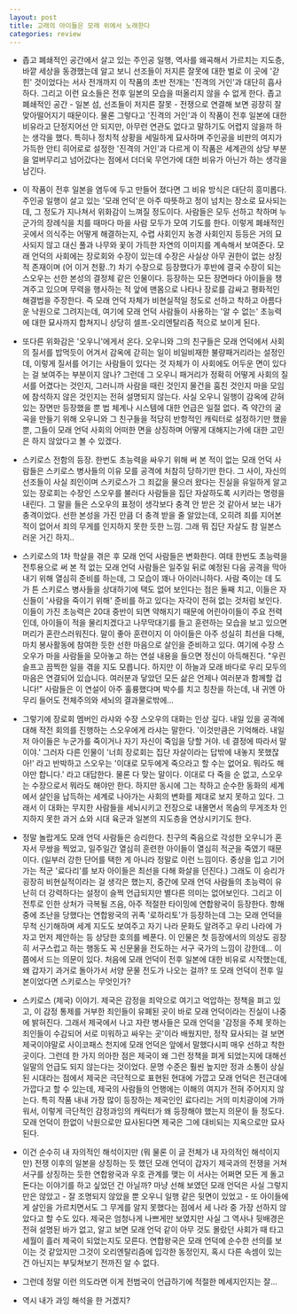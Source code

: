 ```yaml
---
layout: post
title: 고래의 아이들은 모래 위에서 노래한다
categories: review
---
```


- 좁고 폐쇄적인 공간에서 살고 있는 주인공 일행, 역사를 왜곡해서 가르치는 지도층, 바깥 세상을 동경했는데 알고 보니 선조들이 저지른 잘못에 대한 벌로 이 곳에 '갇힌' 것이었다는 서사 전개까지 이 작품의 초반 전개는 '진격의 거인'과 대단히 흡사하다. 그리고 이런 요소들은 전후 일본의 모습을 떠올리지 않을 수 없게 한다. 좁고 폐쇄적인 공간 - 일본 섬, 선조들이 저지른 잘못 - 전쟁으로 연결해 보면 굉장히 잘 맞아떨어지기 때문이다. 물론 그렇다고 '진격의 거인'과 이 작품이 전후 일본에 대한 비유라고 단정지어선 안 되지만, 아무런 연관도 없다고 말하기도 어렵지 않을까 하는 생각을 했다. 특히나 정치적 상황을 세밀하게 묘사하며 주인공을 비판의 여지가 가득한 안티 히어로로 설정한 '진격의 거인'과 다르게 이 작품은 세계관의 상당 부분을 얼버무리고 넘어갔다는 점에서 더더욱 무언가에 대한 비유가 아닌가 하는 생각을 남긴다.

- 이 작품이 전후 일본을 염두에 두고 만들어 졌다면 그 비유 방식은 대단히 흥미롭다. 주인공 일행이 살고 있는 '모래 언덕'은 아주 따뜻하고 정이 넘치는 장소로 묘사되는데, 그 정도가 지나쳐서 위화감이 느껴질 정도이다. 사람들은 모두 선하고 착하며 누군가의 장례식을 치를 때마다 마을 사람 모두가 모여 기도를 한다. 이렇게 폐쇄적인 곳에서 의식주는 어떻게 해결하는지, 수렵 사회인지 농경 사회인지 등등은 거의 묘사되지 않고 대신 풀과 나무와 꽃이 가득한 자연의 이미지를 계속해서 보여준다. 모래 언덕의 사회에는 장로회와 수장이 있는데 수장은 사실상 아무 권한이 없는 상징적 존재이며 (어 이거 천황..?) 차기 수장으로 등장했다가 후반에 결국 수장이 되는 스오우는 선한 본성의 결정체 같은 인물이다. 등장하는 모든 장면마다 아이들을 챙겨주고 있으며 무력을 행사하는 적 앞에 맨몸으로 나타나 장로를 감싸고 평화적인 해결법을 주장한다. 즉 모래 언덕 자체가 비현실적일 정도로 선하고 착하고 아름다운 낙원으로 그려지는데, 여기에 모래 언덕 사람들이 사용하는 '알 수 없는' 초능력에 대한 묘사까지 합쳐지니 상당히 셀프-오리엔탈리즘 적으로 보이게 된다.

- 또다른 위화감은 '오우니'에게서 온다. 오우니와 그의 친구들은 모래 언덕에서 사회의 질서를 밥먹듯이 어겨서 감옥에 갇히는 일이 비일비재한 불량패거리라는 설정인데, 이렇게 질서를 어기는 사람들이 있다는 것 자체가 이 사회에도 어두운 면이 있다는 걸 보여주는 부분이지 않나? 그런데 그 오우니 패거리가 정확히 어떻게 사회의 질서를 어겼다는 것인지, 그러니까 사람을 때린 것인지 물건을 훔친 것인지 마을 모임에 참석하지 않은 것인지는 전혀 설명되지 않는다. 사실 오우니 일행이 감옥에 갇혀 있는 장면만 등장했을 뿐 법 체계나 시스템에 대한 언급은 일절 없다. 즉 약간의 굴곡을 만들기 위해 오우니와 그 친구들을 적당히 반항적인 캐릭터로 설정하기만 했을 뿐, 그들이 모래 언덕 사회의 어떠한 면을 상징하며 어떻게 대해지는가에 대한 고민은 하지 않았다고 볼 수 있겠다.

- 스키로스 전함의 등장. 한번도 초능력을 싸우기 위해 써 본 적이 없는 모래 언덕 사람들은 스키로스 병사들의 이유 모를 공격에 처참히 당하기만 한다. 그 사이, 자신의 선조들이 사실 죄인이며 스키로스가 그 죄값을 물으러 왔다는 진실을 유일하게 알고 있는 장로회는 수장인 스오우를 불러다 사람들을 집단 자살하도록 시키라는 명령을 내린다. 그 말을 들은 스오우의 표정이 생각보다 충격 안 받은 것 같아서 보는 내가 충격이었다. 선한 본성을 가진 만큼 더 충격 받을 줄 알았는데, 오히려 죄를 지어본 적이 없어서 죄의 무게를 인지하지 못한 듯한 느낌. 그래 뭐 집단 자살도 참 일본스러운 거긴 하지..

- 스키로스의 1차 학살을 겪은 후 모래 언덕 사람들은 변화한다. 여태 한번도 초능력을 전투용으로 써 본 적 없는 모래 언덕 사람들은 일주일 뒤로 예정된 다음 공격을 막아내기 위해 열심히 준비를 하는데, 그 모습이 꽤나 아이러니하다. 사람 죽이는 데 도가 튼 스키로스 병사들을 상대하기에 택도 없어 보인다는 점은 둘째 치고, 이들은 자신들이 '사람을 죽이기 위해' 준비를 하고 있다는 자각이 전혀 없는 것처럼 보인다. 이들이 가진 초능력은 20대 중반이 되면 약해지기 때문에 어린아이들이 주요 전력인데, 아이들이 적을 물리치겠다고 나무막대기를 들고 훈련하는 모습을 보고 있으면 머리가 혼란스러워진다. 말이 좋아 훈련이지 이 아이들은 아주 성실히 최선을 다해, 마치 봉사활동에 참여한 듯한 선한 마음으로 살인을 준비하고 있다. 여기에 수장 스오우가 마을 사람들을 모아놓고 하는 연설 내용을 들으면 정신이 아득해진다. "우린 슬프고 끔찍한 일을 겪을 지도 모릅니다. 하지만 이 하늘과 모래 바다로 우리 모두의 마음은 연결되어 있습니다. 여러분과 닿았던 모든 삶은 언제나 여러분과 함께할 겁니다!" 사람들은 이 연설이 아주 훌륭했다며 박수를 치고 칭찬을 하는데, 내 귀엔 아무리 들어도 전체주의와 세뇌의 결과물로밖에...

- 그렇기에 장로회 멤버인 라샤와 수장 스오우의 대화는 인상 깊다. 내일 있을 공격에 대해 작전 회의를 진행하는 스오우에게 라샤는 말한다. '이것만큼은 기억해라. 내일 저 아이들은 누군가를 죽이거나 자기 자신이 죽임을 당할 거야. 네 결정에 따라서 말이야.' 그러자 다른 인물이 '너희 장로회는 집단 자살이라는 답밖에 내놓지 못했잖아!' 라고 반박하고 스오우는 '이대로 모두에게 죽으라고 할 수는 없어요. 뭐라도 해야만 합니다.' 라고 대답한다. 물론 다 맞는 말이다. 이대로 다 죽을 순 없고, 스오우는 수장으로서 뭐라도 해야만 한다. 하지만 동시에 그는 착하고 순수한 동화의 세계에서 살인을 납득하는 세계로 나아가는 사회의 변화를 제대로 보지 못하고 있다. 그래서 이 대화는 무지한 사람들을 세뇌시키고 전장으로 내몰면서 목숨의 무게조차 인지하지 못한 과거 쇼와 시대 육군과 일본의 지도층을 연상시키기도 한다.

- 정말 놀랍게도 모래 언덕 사람들은 승리한다. 친구의 죽음으로 각성한 오우니가 혼자서 무쌍을 찍었고, 일주일간 열심히 훈련한 아이들이 열심히 적군을 죽였기 때문이다. (일부러 강한 단어를 택한 게 아니라 정말로 이런 느낌이다. 중상을 입고 기어가는 적군 '료다리'를 보자 아이들은 최선을 다해 화살을 던진다.) 그래도 이 승리가 굉장히 비현실적이라는 걸 생각은 했는지, 중간에 모래 언덕 사람들의 초능력이 유난히 더 강력하다는 설정이 슬쩍 언급되지만 별다른 의미는 없어보인다. 그리고 이 전투로 인한 상처가 극복될 즈음, 아주 적절한 타이밍에 연합왕국이 등장한다. 항해 중에 조난을 당했다는 연합왕국의 귀족 '로하리토'가 등장하는데 그는 모래 언덕을 무척 신기해하며 세계 지도도 보여주고 자기 나라 문화도 알려주고 우리 나라에 가자고 먼저 제안하는 등 상당한 호의를 베푼다. 이 인물은 첫 등장에서의 의상도 굉장히 서구스럽고 하는 행동도 꼭 신문물을 전도하는 서구 국가의 느낌이 강한데... 이 쯤에서 드는 의문이 있다. 처음에 모래 언덕이 전후 일본에 대한 비유로 시작했는데, 왜 갑자기 과거로 돌아가서 서양 문물 전도가 나오는 걸까? 또 모래 언덕이 전후 일본이었다면 스키로스는 무엇인가?

- 스키로스 (제국) 이야기. 제국은 감정을 죄악으로 여기고 억압하는 정책을 펴고 있고, 이 감정 통제를 거부한 죄인들이 유폐된 곳이 바로 모래 언덕이라는 진실이 나중에 밝혀진다. 그래서 제국에서 나고 자란 병사들은 모래 언덕을 '감정을 주체 못하는 죄인들이 수감되어 서로 미워하고 싸우는 곳'이라 배웠지만, 정작 묘사되는 걸 보면 제국이야말로 사이코패스 천지에 모래 언덕은 앞에서 말했다시피 매우 선하고 착한 곳이다. 그런데 한 가지 의아한 점은 제국이 왜 그런 정책을 펴게 되었는지에 대해선 일말의 언급도 되지 않는다는 것이었다. 문명 수준은 훨씬 높지만 정과 소통이 상실된 시대라는 점에서 제국은 극단적으로 표현된 현대에 가깝고 모래 언덕은 전근대에 가깝다고 할 수 있는데, 제국의 사람들의 언행에는 이해의 여지가 전혀 주어지지 않는다. 특히 작품 내내 가장 많이 등장하는 제국인인 료다리는 거의 미치광이에 가까워서, 이렇게 극단적인 감정과잉의 캐릭터가 왜 등장해야 했는지 의문이 들 정도다. 모래 언덕이 한없이 낙원으로만 묘사된다면 제국은 그에 대비되는 지옥으로만 묘사된다. 

- 이건 순수히 내 자의적인 해석이지만 (뭐 물론 이 글 전체가 내 자의적인 해석이지만) 전쟁 이후의 일본을 상징하는 듯 했던 모래 언덕이 갑자기 제국과의 전쟁을 거쳐 서구를 상징하는 듯한 연합왕국과 우호 관계를 맺는 이 서사는 어쩌면 모든 게 돌고 돈다는 이야기를 하고 싶었던 건 아닐까? 마냥 선해 보였던 모래 언덕은 사실 그렇지만은 않았고 - 잘 조명되지 않았을 뿐 오우니 일행 같은 뒷면이 있었고 - 또 아이들에게 살인을 가르치면서도 그 무게를 알지 못했다는 점에서 세 나라 중 가장 선하지 않았다고 할 수도 있다. 제국은 엄청나게 나쁘게만 보였지만 사실 그 역사나 뒷배경은 전혀 설명된 바가 없고, 알고 보면 모래 언덕 같이 아무 것도 몰랐던 사회가 때 타고 세월이 흘러 제국이 되었는지도 모른다. 연합왕국은 모래 언덕에 순수한 선의를 보이는 것 같았지만 그것이 오리엔탈리즘에 입각한 동정인지, 혹시 다른 속셈이 있는 건 아닌지는 부딪쳐보기 전까진 알 수 없다. 

- 그런데 정말 이런 의도라면 이게 전범국이 언급하기에 적절한 메세지인지는 잘...

- 역시 내가 과잉 해석을 한 거겠지?